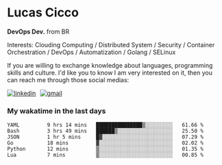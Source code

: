 # Lucas Cicco

**DevOps Dev.** from BR

Interests: Clouding Computing / Distributed System / Security / Container Orchestration / DevOps / Automatization / Golang / SELinux

If you are willing to exchange knowledge about languages, programming skills and culture. I'd like you to know I am very interested on it, then you can reach me through those social medias:

<div style="display: flex; align-items: center; gap: 10px;">
  <a href="https://www.linkedin.com/in/lucas-vitor-de-cicco" target="_blank">
    <img
      src="https://img.shields.io/badge/-LinkedIn-%230077B5?style=for-the-badge&logo=linkedin&logoColor=white"
      alt="linkedin"
      target="_blank" 
    />
  </a>
  <a href="mailto:lucasvitorx1@gmail.com">
      <img
        src="https://img.shields.io/badge/-Gmail-%23333?style=for-the-badge&logo=gmail&logoColor=white"
        alt="gmail"
        target="_blank"
      />
  </a>
</div>

### My wakatime in the last days

<!--START_SECTION:waka-->

```text
YAML         9 hrs 14 mins   ███████████████▒░░░░░░░░░   61.66 %
Bash         3 hrs 49 mins   ██████▒░░░░░░░░░░░░░░░░░░   25.50 %
JSON         1 hr 5 mins     █▓░░░░░░░░░░░░░░░░░░░░░░░   07.29 %
Go           18 mins         ▓░░░░░░░░░░░░░░░░░░░░░░░░   02.02 %
Python       12 mins         ▒░░░░░░░░░░░░░░░░░░░░░░░░   01.35 %
Lua          7 mins          ▒░░░░░░░░░░░░░░░░░░░░░░░░   00.85 %
```

<!--END_SECTION:waka-->
